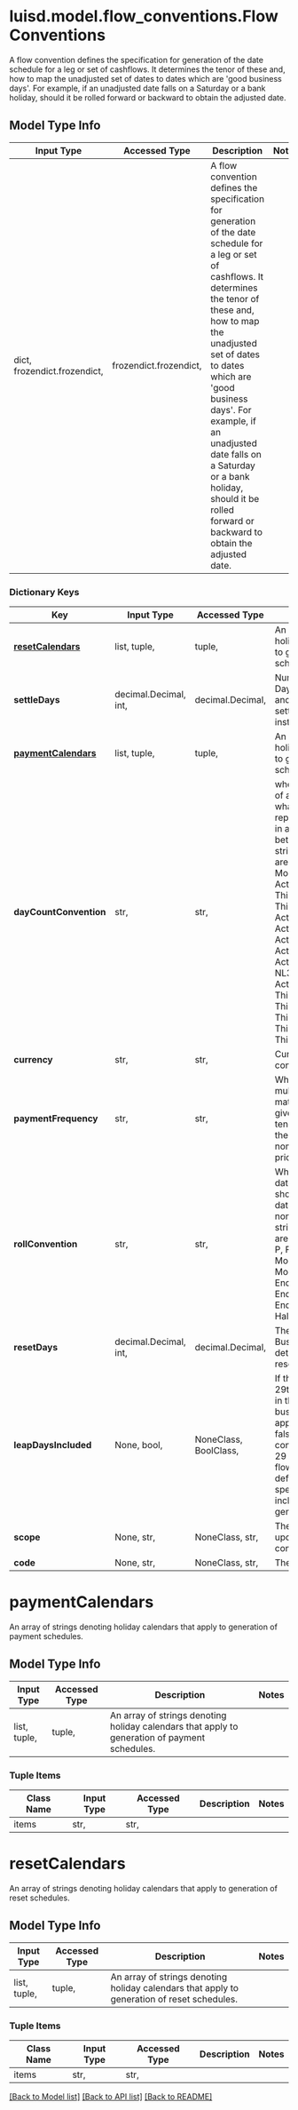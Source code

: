# luisd.model.flow_conventions.FlowConventions

A flow convention defines the specification for generation of the date schedule for a leg or set of cashflows.  It determines the tenor of these and, how to map the unadjusted set of dates to dates which are 'good business  days'. For example, if an unadjusted date falls on a Saturday or a bank holiday, should it be rolled forward  or backward to obtain the adjusted date.

## Model Type Info
Input Type | Accessed Type | Description | Notes
------------ | ------------- | ------------- | -------------
dict, frozendict.frozendict,  | frozendict.frozendict,  | A flow convention defines the specification for generation of the date schedule for a leg or set of cashflows.  It determines the tenor of these and, how to map the unadjusted set of dates to dates which are &#x27;good business  days&#x27;. For example, if an unadjusted date falls on a Saturday or a bank holiday, should it be rolled forward  or backward to obtain the adjusted date. | 

### Dictionary Keys
Key | Input Type | Accessed Type | Description | Notes
------------ | ------------- | ------------- | ------------- | -------------
**[resetCalendars](#resetCalendars)** | list, tuple,  | tuple,  | An array of strings denoting holiday calendars that apply to generation of reset schedules. | 
**settleDays** | decimal.Decimal, int,  | decimal.Decimal,  | Number of Good Business Days between the trade date and the effective or settlement date of the instrument. | value must be a 32 bit integer
**[paymentCalendars](#paymentCalendars)** | list, tuple,  | tuple,  | An array of strings denoting holiday calendars that apply to generation of payment schedules. | 
**dayCountConvention** | str,  | str,  | when calculating the fraction of a year between two dates, what convention is used to represent the number of days in a year  and difference between them.  Supported string (enumeration) values are: [Actual360, Act360, MoneyMarket, Actual365, Act365, Thirty360, ThirtyU360, Bond, ThirtyE360, EuroBond, ActualActual, ActAct, ActActIsda, ActActIsma, ActActIcma, OneOne, Act364, Act365F, Act365L, Act365_25, Act252, Bus252, NL360, NL365, ActActAFB, Act365Cad, ThirtyActIsda, Thirty365Isda, ThirtyEActIsda, ThirtyE360Isda, ThirtyE365Isda, ThirtyU360EOM]. | 
**currency** | str,  | str,  | Currency of the flow convention. | 
**paymentFrequency** | str,  | str,  | When generating a multiperiod flow, or when the maturity of the flow is not given but the start date is,  the tenor is the time-step from the anchor-date to the nominal maturity of the flow prior to any adjustment. | 
**rollConvention** | str,  | str,  | When generating a set of dates, what convention should be used for adjusting dates that coincide with a non-business day.  Supported string (enumeration) values are: [NoAdjustment, Previous, P, Following, F, ModifiedPrevious, MP, ModifiedFollowing, MF, EndOfMonth, EOM, EndOfMonthPrevious, EOMP, EndOfMonthFollowing, EOMF, HalfMonthModifiedFollowing]. | 
**resetDays** | decimal.Decimal, int,  | decimal.Decimal,  | The number of Good Business Days between determination and payment of reset. | value must be a 32 bit integer
**leapDaysIncluded** | None, bool,  | NoneClass, BoolClass,  | If this flag is set to true, the 29th of February is included in the date schedule when the business roll convention is applied.  If this flag is set to false, the business roll convention ignores February 29 for date schedules, cash flow payments etc.  This flag defaults to true if not specified, i.e., leap days are included in a date schedule generation. | [optional] 
**scope** | None, str,  | NoneClass, str,  | The scope used when updating or inserting the convention. | [optional] 
**code** | None, str,  | NoneClass, str,  | The code of the convention. | [optional] 

# paymentCalendars

An array of strings denoting holiday calendars that apply to generation of payment schedules.

## Model Type Info
Input Type | Accessed Type | Description | Notes
------------ | ------------- | ------------- | -------------
list, tuple,  | tuple,  | An array of strings denoting holiday calendars that apply to generation of payment schedules. | 

### Tuple Items
Class Name | Input Type | Accessed Type | Description | Notes
------------- | ------------- | ------------- | ------------- | -------------
items | str,  | str,  |  | 

# resetCalendars

An array of strings denoting holiday calendars that apply to generation of reset schedules.

## Model Type Info
Input Type | Accessed Type | Description | Notes
------------ | ------------- | ------------- | -------------
list, tuple,  | tuple,  | An array of strings denoting holiday calendars that apply to generation of reset schedules. | 

### Tuple Items
Class Name | Input Type | Accessed Type | Description | Notes
------------- | ------------- | ------------- | ------------- | -------------
items | str,  | str,  |  | 

[[Back to Model list]](../../README.md#documentation-for-models) [[Back to API list]](../../README.md#documentation-for-api-endpoints) [[Back to README]](../../README.md)

